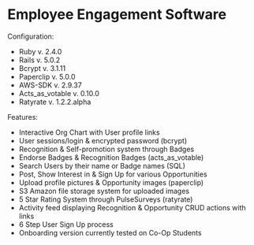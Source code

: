 # Employee Engagement Software

Configuration:

* Ruby v. 2.4.0
* Rails v. 5.0.2
* Bcrypt v. 3.1.11
* Paperclip v. 5.0.0
* AWS-SDK v. 2.9.37
* Acts_as_votable v. 0.10.0
* Ratyrate v. 1.2.2.alpha

Features:

* Interactive Org Chart with User profile links
* User sessions/login & encrypted password (bcrypt)
* Recognition & Self-promotion system through Badges
* Endorse Badges & Recognition Badges (acts_as_votable)
* Search Users by their name or Badge names (SQL)
* Post, Show Interest in & Sign Up for various Opportunities
* Upload profile pictures & Opportunity images (paperclip)
* S3 Amazon file storage system for uploaded images
* 5 Star Rating System through PulseSurveys (ratyrate)
* Activity feed displaying Recognition & Opportunity CRUD actions with links
* 6 Step User Sign Up process
* Onboarding version currently tested on Co-Op Students
